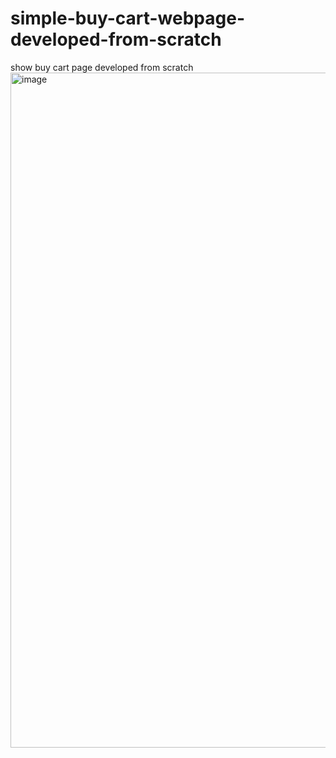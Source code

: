 # simple-buy-cart-webpage-developed-from-scratch
show buy cart page developed from scratch
<img width="1920" height="1080" alt="image" src="https://github.com/user-attachments/assets/7c76b5a1-7b4b-4507-b92f-e2608e139900" />
